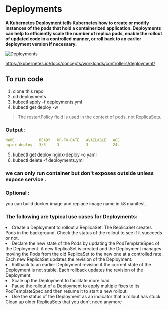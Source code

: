 # Deployments

<b> A Kubernetes Deployment tells Kubernetes how to create or modify instances of the pods that hold a containerized application. Deployments can help to efficiently scale the number of replica pods, enable the rollout of updated code in a controlled manner, or roll back to an earlier deployment version if necessary. </b>

<img src="https://matthewpalmer.net/kubernetes-app-developer/articles/kubernetes-deployment-static.png" alt="Deployments">

https://kubernetes.io/docs/concepts/workloads/controllers/deployment/

## To run code 
1. clone this repo 
2. cd deployments 
3. kubectl apply -f deployments.yml
4. kubectl get deploy -w  <br>

> The restartPolicy field is used in the context of pods, not ReplicaSets.
### Output : 
```yaml
NAME           READY   UP-TO-DATE   AVAILABLE   AGE
nginx-deploy   3/3     3            3           24s

```
5. kubectl get deploy nginx-deploy -o yaml
6. kubectl delete -f deployments.yml
### we can only run container but don't exposes outside unless expose service .

### Optional : 
you can build docker image and replace image name in k8 manifest .


### The following are typical use cases for Deployments:

<li> Create a Deployment to rollout a ReplicaSet. The ReplicaSet creates Pods in the background. Check the status of the rollout to see if it succeeds or not.
<li> Declare the new state of the Pods by updating the PodTemplateSpec of the Deployment. A new ReplicaSet is created and the Deployment manages moving the Pods from the old ReplicaSet to the new one at a controlled rate. Each new ReplicaSet updates the revision of the Deployment.
<li> Rollback to an earlier Deployment revision if the current state of the Deployment is not stable. Each rollback updates the revision of the Deployment.
<li> Scale up the Deployment to facilitate more load.
<li> Pause the rollout of a Deployment to apply multiple fixes to its PodTemplateSpec and then resume it to start a new rollout.
<li> Use the status of the Deployment as an indicator that a rollout has stuck.
Clean up older ReplicaSets that you don't need anymore